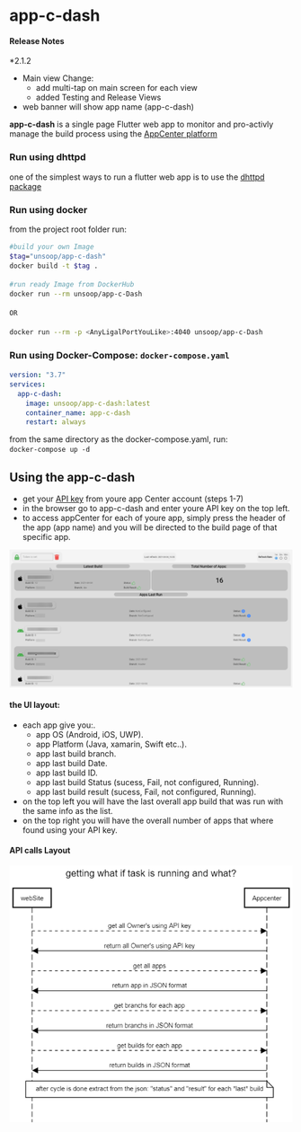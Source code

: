# app-c-dash
#### Release Notes
*2.1.2
- Main view Change:
  - add multi-tap on main screen for each view
  - added Testing and Release Views
- web banner will show app name (app-c-dash)

**app-c-dash** is a single page Flutter web app to monitor and pro-activly manage the build process using the [AppCenter platform](https://appcenter.ms/)

### Run using dhttpd
one of the simplest ways to run a flutter web app is to use the [dhttpd package](https://pub.dev/packages/dhttpd)

### Run using docker
from the project root folder run:
````bash
#build your own Image
$tag="unsoop/app-c-dash"
docker build -t $tag .

#run ready Image from DockerHub
docker run --rm unsoop/app-c-Dash 

OR

docker run --rm -p <AnyLigalPortYouLike>:4040 unsoop/app-c-Dash 
````
### Run using Docker-Compose: `docker-compose.yaml`
````yaml
version: "3.7"
services:
  app-c-dash:
    image: unsoop/app-c-dash:latest
    container_name: app-c-dash
    restart: always
````
from the same directory as the docker-compose.yaml, run: <br>
`docker-compose up -d`
## Using the **app-c-dash**
- get your [API key](https://intercom.help/appcenter/en/articles/1841885-how-to-use-app-center-s-api) from youre app Center account (steps 1-7)
- in the browser go to app-c-dash and enter youre API key on the top left.
- to access appCenter for each of youre app, simply press the header of the app (app name) and you will be directed to the build page of that specific app.

![app-c-dash view](https://github.com/AdamRussak/app-c-dash/raw/6afca188cf8ee2c5d328c16e77cf88a60ed6d0a7/images/main_screen.png)

#### the UI layout:
 - each app give you:.
    - app OS (Android, iOS, UWP).
    - app Platform (Java, xamarin, Swift etc..).
    - app last build branch.
    - app last build Date.
    - app last build ID.
    - app last build Status (sucess, Fail, not configured, Running).
    - app last build result (sucess, Fail, not configured, Running).
- on the top left you will have the last overall app build that was run with the same info as the list.
- on the top right you will have the overall number of apps that where found using your API key.

#### API calls Layout
![app-c-dash API Calls](https://github.com/AdamRussak/app-c-dash/raw/main/images/flutter%20AppCenter%20build%20status%20API.png)
